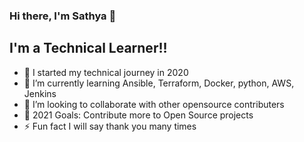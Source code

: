 ### Hi there, I'm Sathya 👋

## I'm a Technical Learner!!

- 🔭 I started my technical journey in 2020
- 🌱 I’m currently learning Ansible, Terraform, Docker, python, AWS, Jenkins
- 👯 I’m looking to collaborate with other opensource contributers
- 🥅 2021 Goals: Contribute more to Open Source projects
- ⚡ Fun fact I will say thank you many times 
